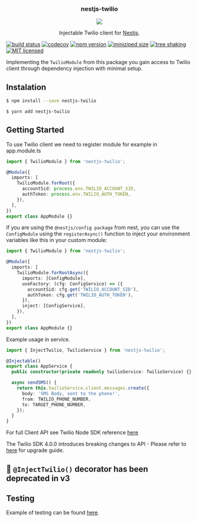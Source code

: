 <p align="center">
  <h3 align="center">
    nestjs-twilio
  </h3>

  <p align="center">
    <img src="https://avatars1.githubusercontent.com/u/43827489?s=400&u=45ac0ac47d40b6d8f277c96bdf00244c10508aef&v=4"/>
  </p>

  <p align="center">
    Injectable Twilio client for <a href="https://nestjs.com/">Nestjs</a>.
  </p>
</p>

[![build status](https://img.shields.io/github/workflow/status/rejvban/nestjs-twilio/Github%20CI%20-%20Build%20Status%20and%20Test%20Coverage)](https://github.com/wellyshen/use-places-autocomplete/actions?query=workflow%3ACI) [![codecov](https://codecov.io/gh/rejvban/nestjs-twilio/branch/master/graph/badge.svg)](https://codecov.io/gh/rejvban/nestjs-twilio) [![npm version](https://img.shields.io/npm/v/nestjs-twilio)](https://www.npmjs.com/package/nestjs-twilio) [![miniziped size](https://badgen.net/bundlephobia/minzip/nestjs-twilio)](https://bundlephobia.com/result?p=nestjs-twilio) [![tree shaking](https://badgen.net/bundlephobia/tree-shaking/react-colorful)](https://github.com/rejvban/nestjs-twilio) [![MIT licensed](https://img.shields.io/github/license/rejvban/nestjs-twilio)](https://raw.githubusercontent.com/rejvban/nestjs-twilio/master/LICENSE)

Implementing the `TwilioModule` from this package you gain access to Twilio client through dependency injection with minimal setup.

## Instalation

```bash
$ npm install --save nestjs-twilio
```

```bash
$ yarn add nestjs-twilio
```

## Getting Started

To use Twilio client we need to register module for example in app.module.ts

```typescript
import { TwilioModule } from 'nestjs-twilio';

@Module({
  imports: [
    TwilioModule.forRoot({
      accountSid: process.env.TWILIO_ACCOUNT_SID,
      authToken: process.env.TWILIO_AUTH_TOKEN,
    }),
  ],
})
export class AppModule {}
```

If you are using the `@nestjs/config package` from nest, you can use the `ConfigModule` using the `registerAsync()` function to inject your environment variables like this in your custom module:

```typescript
import { TwilioModule } from 'nestjs-twilio';

@Module({
  imports: [
    TwilioModule.forRootAsync({
      imports: [ConfigModule],
      useFactory: (cfg: ConfigService) => ({
        accountSid: cfg.get('TWILIO_ACCOUNT_SID'),
        authToken: cfg.get('TWILIO_AUTH_TOKEN'),
      }),
      inject: [ConfigService],
    }),
  ],
})
export class AppModule {}
```

Example usage in service.

```typescript
import { InjectTwilio, TwilioService } from 'nestjs-twilio';

@Injectable()
export class AppService {
  public constructor(private readonly twilioService: TwilioService) {}

  async sendSMS() {
    return this.twilioService.client.messages.create({
      body: 'SMS Body, sent to the phone!',
      from: TWILIO_PHONE_NUMBER,
      to: TARGET_PHONE_NUMBER,
    });
  }
}
```

For full Client API see Twilio Node SDK reference [here](https://www.twilio.com/docs/libraries/node)

The Twilio SDK 4.0.0 introduces breaking changes to API - Please refer to [here](https://github.com/twilio/twilio-node/blob/4.0.0-rc.5/UPGRADE.md) for upgrade guide.

## :rotating_light: `@InjectTwilio()` decorator has been deprecated in v3

## Testing

Example of testing can be found [here](https://github.com/rejvban/nestjs-twilio/blob/master/lib/__tests__/twilio.module.test.ts).
